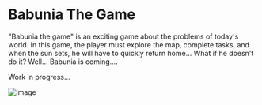 # Babunia The Game

"Babunia the game"
is an exciting game about the problems of today's world. 
In this game, the player must explore the map, complete tasks, and when the sun sets, he will have to quickly return home...
What if he doesn't do it?
Well... Babunia is coming....


Work in progress...

![image](https://github.com/user-attachments/assets/2163c29e-2ce5-4009-99eb-5cb0e800e6dd)










